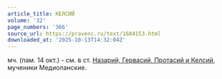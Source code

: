 ```yaml
---
article_title: КЕЛСИЙ
volume: '32'
page_numbers: '366'
source_url: https://pravenc.ru/text/1684153.html
downloaded_at: '2025-10-13T14:32:04Z'
---
```


мч. (пам. 14 окт.) - см. в ст. [Назарий, Гервасий, Протасий и Келсий](<https://pravenc.ru/text/Назарий  Гервасий  Протасий и Келсий.html>), мученики Медиоланские.
